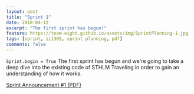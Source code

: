 ```yaml
---
layout: post
title: "Sprint 1"
date: 2018-04-12
excerpt: "The first sprint has begun!"
feature: https://team-eight.github.io/assets/img/SprintPlanning-1.jpg
tags: [sprint, ii1305, sprint planning, pdf]
comments: false
---
```


`Sprint.begin = True`
The first sprint has begun and we're going to take a deep dive into the existing code
of STHLM Traveling in order to gain an understanding of how it works.

[Sprint Announcement #1 (PDF)](https://team-eight.github.io/assets/pdf/Sprint-Announcement-1.pdf)
